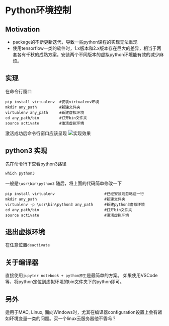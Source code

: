 # Python环境控制

## Motivation
  * package的不断更新迭代，导致一些python课程的实现无法重现
  * 使用tensorflow一类的软件时，1.x版本和2.x版本存在巨大的差异，相当于两套各有千秋的成熟方案。安装两个不同版本的虚拟python环境能有效的减少麻烦。
## 实现
在命令行窗口
```
pip install virtualenv	#安装virtualenv环境
mkdir any_path			#新建文件夹
virtualenv any_path		#新建虚拟环境
cd any_path/bin			#打开bin文件夹
source activate			#激活虚拟环境
```
激活成功后命令行窗口应该呈现
![实现效果](https://i.loli.net/2020/03/31/6xjWTI14GpyClVB.png)

## python3 实现
先在命令行下查看python3路径
```
which python3
```
一般是`\usr\bin\python3`
随后，将上面的代码简单修改一下
```
pip install virtualenv						#已经安装则忽略这一行
mkdir any_path								#新建文件夹
virtualenv -p \usr\bin\python3 any_path		#新建python3虚拟环境
cd any_path/bin								#打开bin文件夹
source activate								#激活虚拟环境
```

## 退出虚拟环境
在任意位置`deactivate`

## 关于编译器
直接使用`jupyter notebook + python原生`是最简单的方案。
如果使用VSCode等，将python定位到虚拟环境的bin文件夹下的python即可。

## 另外
适用于MAC, Linux, 面向Windows时，尤其在编译器configuration设置上会有诸如环境变量一类的问题。买一个linux云服务器他不香吗？
